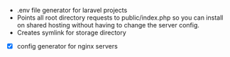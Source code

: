  
- .env file generator for laravel projects
- Points all root directory requests to public/index.php so you can install on shared hosting without having to change the server config.
- Creates symlink for storage directory


- [x] config generator for nginx servers